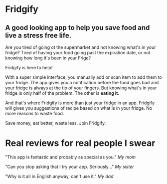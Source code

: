 # Fridgify 

## A good looking app to help you save food and live a stress free life.

Are you tired of going ot the supermarket and not knowing what's in your fridge?
Tired of having your food going past the expiration date, or not knowing how long it's been in your Frige?

Fridgify is here to help!

With a super simple interface, you manually add or scan item to add them to your fridge.
The app gives you a notification before the food goes bad and your fridge is always at the tip of your fingers.
But knowing what's in your fridge is only half of the problem.
The other is **eating it**.

And that's where Fridgify is more than just your fridge in an app.
Fridgify will gives you suggestions of recipe based on what is in your fridge.
No more reasons to waste food.

Save money, eat better, waste less. Join Fridgify.

# Real reviews for real people I swear

"This app is fantastic and probably as special as you." _My mom_

"Can you stop asking that I try your app. Seriously..." _My sister_

"Why is it all in English anyway, can't use it." _My dad_
